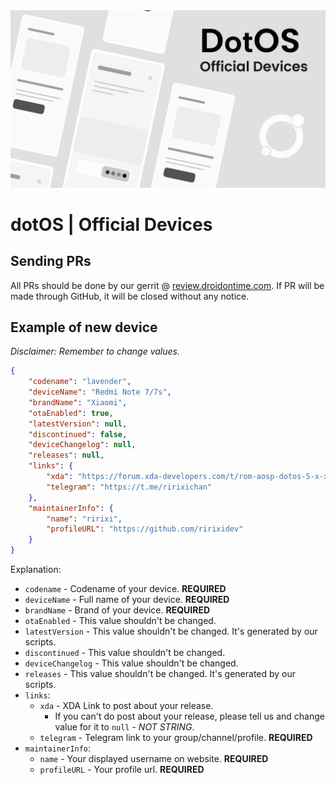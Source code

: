 <img src=".github/assets/banner.png" />

# dotOS | Official Devices

## Sending PRs

All PRs should be done by our gerrit @ [review.droidontime.com](https://review.droidontime.com). If PR will be made through GitHub, it will be closed without any notice.

## Example of new device

_Disclaimer: Remember to change values._

```json
{
	"codename": "lavender",
	"deviceName": "Redmi Note 7/7s",
	"brandName": "Xiaomi",
	"otaEnabled": true,
	"latestVersion": null,
	"discontinued": false,
	"deviceChangelog": null,
	"releases": null,
	"links": {
		"xda": "https://forum.xda-developers.com/t/rom-aosp-dotos-5-x-xiaomi-redmi-note-7-7s-lavender-official.4313249/",
		"telegram": "https://t.me/ririxichan"
	},
	"maintainerInfo": {
		"name": "ririxi",
		"profileURL": "https://github.com/ririxidev"
	}
}
```

Explanation:

- `codename` - Codename of your device. **REQUIRED**
- `deviceName` - Full name of your device. **REQUIRED**
- `brandName` - Brand of your device. **REQUIRED**
- `otaEnabled` - This value shouldn't be changed.
- `latestVersion` - This value shouldn't be changed. It's generated by our scripts.
- `discontinued` - This value shouldn't be changed.
- `deviceChangelog` - This value shouldn't be changed.
- `releases` - This value shouldn't be changed. It's generated by our scripts.
- `links`:
  - `xda` - XDA Link to post about your release.
    - If you can't do post about your release, please tell us and change value for it to `null` - _NOT STRING_.
  - `telegram` - Telegram link to your group/channel/profile. **REQUIRED**
- `maintainerInfo`:
  - `name` - Your displayed username on website. **REQUIRED**
  - `profileURL` - Your profile url. **REQUIRED**
